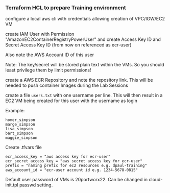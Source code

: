 ### Terraform HCL to prepare Training environment

configure a local aws cli with credentials allowing creation of VPC/IGW/EC2 VM

create IAM User with Permission "AmazonEC2ContainerRegistryPowerUser" and create Access Key ID and Secret Access Key ID
(from now on referenced as ecr-user)

Also note the AWS Account ID of this user

Note: The key/secret will be stored plain text within the VMs. So you should least privilege them by limit permissions!

create a AWS ECR Repository and note the repository link. This will be needed to push container Images during the Lab Sessions

create a file `users.txt` with one username per line. This will then result in a EC2 VM being created for this user with the username as login

Example:

```
homer_simpson
marge_simpson
lisa_simpson
bart_simpson
maggie_simpson
```

Create .tfvars file

```
ecr_access_key = "aws access key for ecr-user"
ecr_secret_access_key = "aws secret access key for ecr-user"
prefix = "naming prefix for ec2 resources e.g. dpaul-training"
aws_account_id = "ecr-user account id e.g. 1234-5678-0815"
```

Default user password of VMs is 20portworx22. Can be changed in cloud-init.tpl passwd setting.
